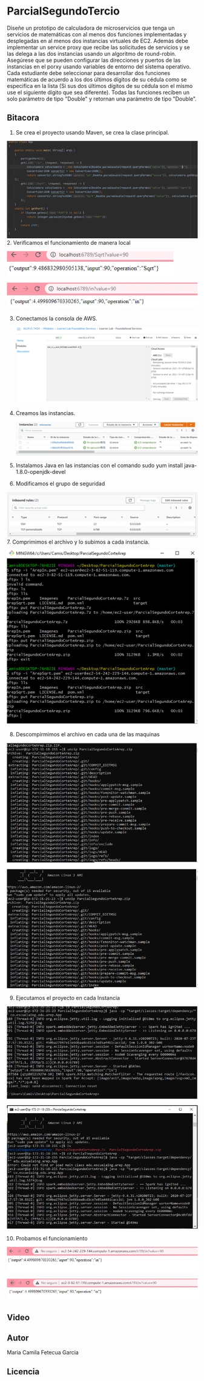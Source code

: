 # ParcialSegundoTercio

Diseñe un prototipo de calculadora de microservicios que tenga un servicios de matemáticas con al menos dos funciones implementadas y desplegadas en al menos dos instancias virtuales de EC2. Además debe implementar un service proxy que recibe las solicitudes de servicios y se las delega a las dos instancias usando un algoritmo de round-robin. Asegúrese que se pueden configurar las direcciones y puertos de las instancias en el porxy usando variables de entorno del sistema operativo. Cada estudiante debe seleccionar para desarrollar dos funciones matemáticas de acuerdo a los dos últimos dígitos de su cédula como se especifica en la lista (Si sus dos últimos dígitos de su cédula son el mismo use el siguiente dígito que sea diferente). Todas las funciones reciben un solo parámetro de tipo "Double" y retornan una parámetro de tipo "Double".

## Bitacora
1. Se crea el proyecto usando Maven, se crea la clase principal.
  
  ![Imagen](https://github.com/camilaFetecua/AREP--ParcialSegundoTercio/blob/master/Imagenes/1.PNG)
2. Verificamos el funcionamiento de manera local 
  
  ![Imagen](https://github.com/camilaFetecua/AREP--ParcialSegundoTercio/blob/master/Imagenes/2.1.PNG)
  
  ![Imagen](https://github.com/camilaFetecua/AREP--ParcialSegundoTercio/blob/master/Imagenes/2.2.PNG)

3. Conectamos la consola de AWS.
    
    ![Imagen](https://github.com/camilaFetecua/AREP--ParcialSegundoTercio/blob/master/Imagenes/3.PNG)
4. Creamos las instancias.
   
   ![Imagen](https://github.com/camilaFetecua/AREP--ParcialSegundoTercio/blob/master/Imagenes/4.PNG)
   
5. Instalamos Java en las instancias con el comando sudo yum install java-1.8.0-openjdk-devel
6. Modificamos el grupo de seguridad
  
  ![Imagen](https://github.com/camilaFetecua/AREP--ParcialSegundoTercio/blob/master/Imagenes/6.PNG)
7. Comprimimos el archivo y lo subimos a cada instancia.
  
  ![Imagen](https://github.com/camilaFetecua/AREP--ParcialSegundoTercio/blob/master/Imagenes/7.PNG)

8. Descompirmimos el archivo en cada una de las maquinas
  
  ![Imagen](https://github.com/camilaFetecua/AREP--ParcialSegundoTercio/blob/master/Imagenes/8.1.PNG)
  
  ![Imagen](https://github.com/camilaFetecua/AREP--ParcialSegundoTercio/blob/master/Imagenes/8.2.PNG)
  
09. Ejecutamos el proyecto en cada Instancia
  
  ![Imagen](https://github.com/camilaFetecua/AREP--ParcialSegundoTercio/blob/master/Imagenes/9.1.PNG)
  
  ![Imagen](https://github.com/camilaFetecua/AREP--ParcialSegundoTercio/blob/master/Imagenes/9.2.PNG)
  
10. Probamos el funcionamiento
   
   ![Imagen](https://github.com/camilaFetecua/AREP--ParcialSegundoTercio/blob/master/Imagenes/10.1.PNG)
   
   ![Imagen](https://github.com/camilaFetecua/AREP--ParcialSegundoTercio/blob/master/Imagenes/10.2.PNG)
   

## Video

## Autor
Maria Camila Fetecua Garcia
## Licencia
